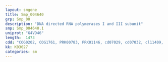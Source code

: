 ```yaml
---
layout: smgene
title: Smp_004640
grp: Smp_00
description: "DNA directed RNA polymerases I and III subunit"
smp: Smp_004640.1
uniprot: "G4VD46"
length:  1473
cdd: "COG0202, COG1761, PRK00783, PRK01146, cd07029, cd07032, cl11409, cl17258, pfam01000, pfam01193, pfam13656, smart00662"
kk: K03027
categories: sm
---
```

